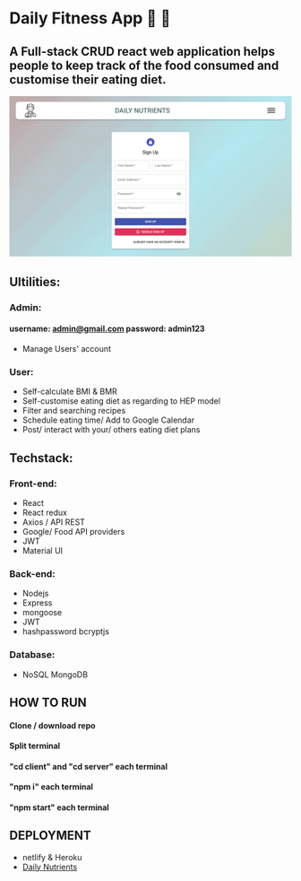 # Daily Fitness App 🍛 🍎

## A Full-stack CRUD react web application helps people to keep track of the food consumed and customise their eating diet.

![](https://github.com/Liam1809/Daily-Nutrients-API/blob/master/assets/animated.gif)

## Ultilities:

### Admin:

#### username: admin@gmail.com password: admin123

- Manage Users' account

### User:

- Self-calculate BMI & BMR
- Self-customise eating diet as regarding to HEP model
- Filter and searching recipes
- Schedule eating time/ Add to Google Calendar
- Post/ interact with your/ others eating diet plans

## Techstack:

### Front-end:

- React
- React redux
- Axios / API REST
- Google/ Food API providers
- JWT
- Material UI

### Back-end:

- Nodejs
- Express
- mongoose
- JWT
- hashpassword bcryptjs

### Database:

- NoSQL MongoDB

## HOW TO RUN

#### Clone / download repo

#### Split terminal

#### "cd client" and "cd server" each terminal

#### "npm i" each terminal

#### "npm start" each terminal

## DEPLOYMENT

- netlify & Heroku
- [Daily Nutrients](https://daily-nutrients.netlify.app)

